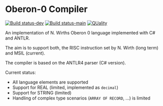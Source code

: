 # Oberon-0 Compiler

[![Build status-dev](https://ci.appveyor.com/api/projects/status/pcc7f0s3bq7m6sfh/branch/develop?svg=true)](https://ci.appveyor.com/project/steven-r/oberon0compiler/branch/develop)
[![Build status-main](https://ci.appveyor.com/api/projects/status/pcc7f0s3bq7m6sfh/branch/main?svg=true)](https://ci.appveyor.com/project/steven-r/oberon0compiler/branch/main)
[![QUality](https://sonarqube.com/api/badges/gate?key=steven-r:Oberon0Compiler)](https://sonarqube.com/api/badges/gate?key=steven-r:Oberon0Compiler)

An implementation of N. Wirths Oberon 0 language implemented with C# and ANTLR.

The aim is to support both, the RISC instruction set by N. Wirth (long term) and MSIL (current).

The compiler is based on the ANTLR4 parser (C# version).

Current status:

* All language elements are supported
* Support for REAL (limited, implemented as `decimal`)
* Support for STRING (limited)
* Handling of complex type scenarios (`ARRAY OF RECORD`, ...) is limited
